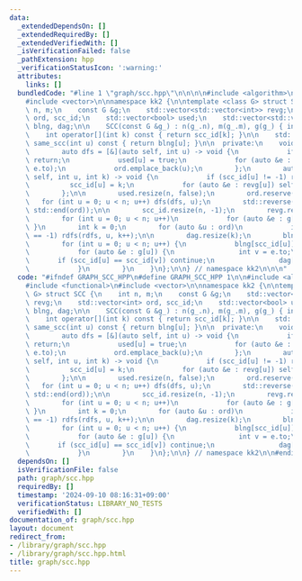 ```yaml
---
data:
  _extendedDependsOn: []
  _extendedRequiredBy: []
  _extendedVerifiedWith: []
  _isVerificationFailed: false
  _pathExtension: hpp
  _verificationStatusIcon: ':warning:'
  attributes:
    links: []
  bundledCode: "#line 1 \"graph/scc.hpp\"\n\n\n\n#include <algorithm>\n#include <functional>\n\
    #include <vector>\n\nnamespace kk2 {\n\ntemplate <class G> struct SCC {\n    int\
    \ n, m;\n    const G &g;\n    std::vector<std::vector<int>> revg;\n    std::vector<int>\
    \ ord, scc_id;\n    std::vector<bool> used;\n    std::vector<std::vector<int>>\
    \ blng, dag;\n\n    SCC(const G &g_) : n(g_.n), m(g_.m), g(g_) { init(); }\n\n\
    \    int operator[](int k) const { return scc_id[k]; }\n\n    std::vector<int>\
    \ same_scc(int u) const { return blng[u]; }\n\n  private:\n    void init() {\n\
    \        auto dfs = [&](auto self, int u) -> void {\n            if (used[u])\
    \ return;\n            used[u] = true;\n            for (auto &e : g[u]) self(self,\
    \ e.to);\n            ord.emplace_back(u);\n        };\n        auto rdfs = [&](auto\
    \ self, int u, int k) -> void {\n            if (scc_id[u] != -1) return;\n  \
    \          scc_id[u] = k;\n            for (auto &e : revg[u]) self(self, e, k);\n\
    \        };\n\n        used.resize(n, false);\n        ord.reserve(n);\n     \
    \   for (int u = 0; u < n; u++) dfs(dfs, u);\n        std::reverse(std::begin(ord),\
    \ std::end(ord));\n\n        scc_id.resize(n, -1);\n        revg.resize(n);\n\
    \        for (int u = 0; u < n; u++)\n            for (auto &e : g[u]) { revg[e.to].emplace_back(u);\
    \ }\n        int k = 0;\n        for (auto &u : ord)\n            if (scc_id[u]\
    \ == -1) rdfs(rdfs, u, k++);\n\n        dag.resize(k);\n        blng.resize(k);\n\
    \        for (int u = 0; u < n; u++) {\n            blng[scc_id[u]].emplace_back(u);\n\
    \            for (auto &e : g[u]) {\n                int v = e.to;\n         \
    \       if (scc_id[u] == scc_id[v]) continue;\n                dag[scc_id[u]].emplace_back(scc_id[v]);\n\
    \            }\n        }\n    }\n};\n\n} // namespace kk2\n\n\n"
  code: "#ifndef GRAPH_SCC_HPP\n#define GRAPH_SCC_HPP 1\n\n#include <algorithm>\n\
    #include <functional>\n#include <vector>\n\nnamespace kk2 {\n\ntemplate <class\
    \ G> struct SCC {\n    int n, m;\n    const G &g;\n    std::vector<std::vector<int>>\
    \ revg;\n    std::vector<int> ord, scc_id;\n    std::vector<bool> used;\n    std::vector<std::vector<int>>\
    \ blng, dag;\n\n    SCC(const G &g_) : n(g_.n), m(g_.m), g(g_) { init(); }\n\n\
    \    int operator[](int k) const { return scc_id[k]; }\n\n    std::vector<int>\
    \ same_scc(int u) const { return blng[u]; }\n\n  private:\n    void init() {\n\
    \        auto dfs = [&](auto self, int u) -> void {\n            if (used[u])\
    \ return;\n            used[u] = true;\n            for (auto &e : g[u]) self(self,\
    \ e.to);\n            ord.emplace_back(u);\n        };\n        auto rdfs = [&](auto\
    \ self, int u, int k) -> void {\n            if (scc_id[u] != -1) return;\n  \
    \          scc_id[u] = k;\n            for (auto &e : revg[u]) self(self, e, k);\n\
    \        };\n\n        used.resize(n, false);\n        ord.reserve(n);\n     \
    \   for (int u = 0; u < n; u++) dfs(dfs, u);\n        std::reverse(std::begin(ord),\
    \ std::end(ord));\n\n        scc_id.resize(n, -1);\n        revg.resize(n);\n\
    \        for (int u = 0; u < n; u++)\n            for (auto &e : g[u]) { revg[e.to].emplace_back(u);\
    \ }\n        int k = 0;\n        for (auto &u : ord)\n            if (scc_id[u]\
    \ == -1) rdfs(rdfs, u, k++);\n\n        dag.resize(k);\n        blng.resize(k);\n\
    \        for (int u = 0; u < n; u++) {\n            blng[scc_id[u]].emplace_back(u);\n\
    \            for (auto &e : g[u]) {\n                int v = e.to;\n         \
    \       if (scc_id[u] == scc_id[v]) continue;\n                dag[scc_id[u]].emplace_back(scc_id[v]);\n\
    \            }\n        }\n    }\n};\n\n} // namespace kk2\n\n#endif // GRAPH_SCC_HPP\n"
  dependsOn: []
  isVerificationFile: false
  path: graph/scc.hpp
  requiredBy: []
  timestamp: '2024-09-10 08:16:31+09:00'
  verificationStatus: LIBRARY_NO_TESTS
  verifiedWith: []
documentation_of: graph/scc.hpp
layout: document
redirect_from:
- /library/graph/scc.hpp
- /library/graph/scc.hpp.html
title: graph/scc.hpp
---
```

